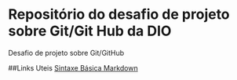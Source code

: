 # Repositório do desafio de projeto sobre Git/Git Hub da DIO
Desafio de projeto sobre Git/GitHub

##Links Uteis
[Sintaxe Básica Markdown](https://www.markdownguide.org/basic-syntax/)

